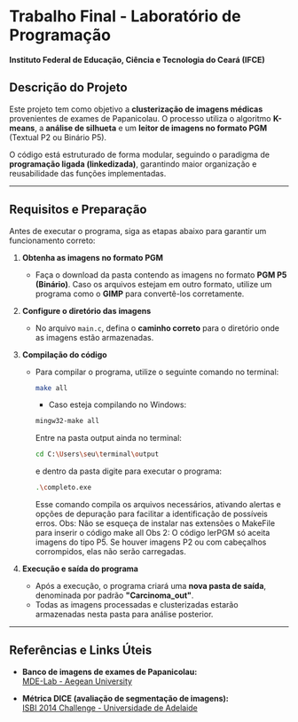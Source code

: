 # **Trabalho Final - Laboratório de Programação**  
**Instituto Federal de Educação, Ciência e Tecnologia do Ceará (IFCE)**  

## **Descrição do Projeto**  
Este projeto tem como objetivo a **clusterização de imagens médicas** provenientes de exames de Papanicolau. O processo utiliza o algoritmo **K-means**, a **análise de silhueta** e um **leitor de imagens no formato PGM** (Textual P2 ou Binário P5).  

O código está estruturado de forma modular, seguindo o paradigma de **programação ligada (linkedizada)**, garantindo maior organização e reusabilidade das funções implementadas.  

---

## **Requisitos e Preparação**  
Antes de executar o programa, siga as etapas abaixo para garantir um funcionamento correto:  

1. **Obtenha as imagens no formato PGM**  
   - Faça o download da pasta contendo as imagens no formato **PGM P5 (Binário)**. Caso os arquivos estejam em outro formato, utilize um programa como o **GIMP** para convertê-los corretamente.  

2. **Configure o diretório das imagens**  
   - No arquivo `main.c`, defina o **caminho correto** para o diretório onde as imagens estão armazenadas.  

3. **Compilação do código**  
   - Para compilar o programa, utilize o seguinte comando no terminal:  
     ```sh
     make all
     ```
     - Caso esteja compilando no Windows:
     ```sh
     mingw32-make all
     ```
     Entre na pasta output ainda no terminal:
     ```sh
     cd C:\Users\seu\terminal\output
     ```
     e dentro da pasta digite para executar o programa:
     ```sh
     .\completo.exe
     ```
     Esse comando compila os arquivos necessários, ativando alertas e opções de depuração para facilitar a identificação de possíveis erros.
     Obs: Não se esqueça de instalar nas extensões o MakeFile para inserir o código make all
     Obs 2: O código lerPGM só aceita imagens do tipo P5. Se houver imagens P2 ou com cabeçalhos corrompidos, elas não serão carregadas.

4. **Execução e saída do programa**  
   - Após a execução, o programa criará uma **nova pasta de saída**, denominada por padrão **"Carcinoma_out"**.  
   - Todas as imagens processadas e clusterizadas estarão armazenadas nesta pasta para análise posterior.  

---

## **Referências e Links Úteis**  
- **Banco de imagens de exames de Papanicolau:**  
  [MDE-Lab - Aegean University](https://mde-lab.aegean.gr/index.php/downloads/)  

- **Métrica DICE (avaliação de segmentação de imagens):**  
  [ISBI 2014 Challenge - Universidade de Adelaide](https://cs.adelaide.edu.au/~carneiro/isbi14_challenge/)  
